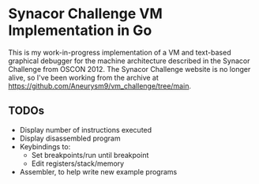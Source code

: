 # Synacor Challenge VM Implementation in Go

This is my work-in-progress implementation of a VM and text-based graphical 
debugger for the machine architecture described in the Synacor Challenge 
from OSCON 2012. The Synacor Challenge website is no longer alive, so I've 
been working from the archive at https://github.com/Aneurysm9/vm_challenge/tree/main. 

## TODOs

- Display number of instructions executed
- Display disassembled program
- Keybindings to:
  - Set breakpoints/run until breakpoint
  - Edit registers/stack/memory
- Assembler, to help write new example programs